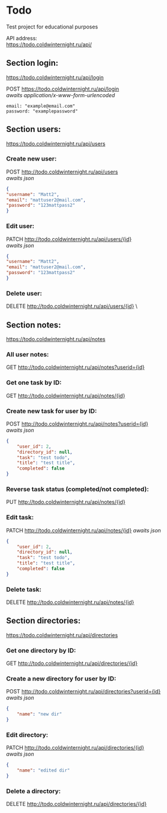 # Todo
Test project for educational purposes

API address:\
https://todo.coldwinternight.ru/api/

## Section login:
https://todo.coldwinternight.ru/api/login

POST https://todo.coldwinternight.ru/api/login \
*awaits application/x-www-form-urlencoded*
```
email: "example@email.com"
password: "examplepassword"
```

## Section users:
https://todo.coldwinternight.ru/api/users

### Create new user:
POST http://todo.coldwinternight.ru/api/users \
*awaits json*
```json
{
"username": "Matt2",
"email": "mattuser2@mail.com",
"password": "123mattpass2"
}
```

### Edit user:
PATCH http://todo.coldwinternight.ru/api/users/{id} \
*awaits json*
```json
{
"username": "Matt2",
"email": "mattuser2@mail.com",
"password": "123mattpass2"
}
```

### Delete user:
DELETE http://todo.coldwinternight.ru/api/users/{id} \


## Section notes:
https://todo.coldwinternight.ru/api/notes

### All user notes:
GET http://todo.coldwinternight.ru/api/notes?userid={id}

### Get one task by ID:
GET http://todo.coldwinternight.ru/api/notes/{id}

### Create new task for user by ID:
POST http://todo.coldwinternight.ru/api/notes?userid={id} \
*awaits json*
```json
{
    "user_id": 2,
    "directory_id": null,
    "task": "test todo",
    "title": "test title",
    "completed": false
}
```

### Reverse task status (completed/not completed):
PUT http://todo.coldwinternight.ru/api/notes/{id}

### Edit task:
PATCH http://todo.coldwinternight.ru/api/notes/{id}
*awaits json*
```json
{
    "user_id": 2,
    "directory_id": null,
    "task": "test todo",
    "title": "test title",
    "completed": false
}
```

### Delete task:
DELETE http://todo.coldwinternight.ru/api/notes/{id}


## Section directories:
https://todo.coldwinternight.ru/api/directories

### Get one directory by ID:
GET http://todo.coldwinternight.ru/api/directories/{id}

### Create a new directory for user by ID:
POST http://todo.coldwinternight.ru/api/directories?userid={id} \
*awaits json*
```json
{
    "name": "new dir"
}
```

### Edit directory:
PATCH http://todo.coldwinternight.ru/api/directories/{id} \
*awaits json*
```json
{
    "name": "edited dir"
}
```

### Delete a directory:
DELETE http://todo.coldwinternight.ru/api/directories/{id}